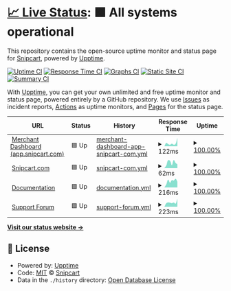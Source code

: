 # [📈 Live Status](https://snipcart.github.io/status-page): <!--live status--> **🟩 All systems operational**

This repository contains the open-source uptime monitor and status page for [Snipcart](https://snipcart.com/), powered by [Upptime](https://github.com/upptime/upptime).

[![Uptime CI](https://github.com/snipcart/status-page/workflows/Uptime%20CI/badge.svg)](https://github.com/snipcart/status-page/actions?query=workflow%3A%22Uptime+CI%22)
[![Response Time CI](https://github.com/snipcart/status-page/workflows/Response%20Time%20CI/badge.svg)](https://github.com/snipcart/status-page/actions?query=workflow%3A%22Response+Time+CI%22)
[![Graphs CI](https://github.com/snipcart/status-page/workflows/Graphs%20CI/badge.svg)](https://github.com/snipcart/status-page/actions?query=workflow%3A%22Graphs+CI%22)
[![Static Site CI](https://github.com/snipcart/status-page/workflows/Static%20Site%20CI/badge.svg)](https://github.com/snipcart/status-page/actions?query=workflow%3A%22Static+Site+CI%22)
[![Summary CI](https://github.com/snipcart/status-page/workflows/Summary%20CI/badge.svg)](https://github.com/snipcart/status-page/actions?query=workflow%3A%22Summary+CI%22)

With [Upptime](https://upptime.js.org), you can get your own unlimited and free uptime monitor and status page, powered entirely by a GitHub repository. We use [Issues](https://github.com/snipcart/status-page/issues) as incident reports, [Actions](https://github.com/snipcart/status-page/actions) as uptime monitors, and [Pages](https://snipcart.github.io/status-page) for the status page.

<!--start: status pages-->
<!-- This summary is generated by Upptime (https://github.com/upptime/upptime) -->
<!-- Do not edit this manually, your changes will be overwritten -->
<!-- prettier-ignore -->
| URL | Status | History | Response Time | Uptime |
| --- | ------ | ------- | ------------- | ------ |
| <img alt="" src="https://icons.duckduckgo.com/ip3/app.snipcart.com.ico" height="13"> [Merchant Dashboard (app.snipcart.com)](https://app.snipcart.com/) | 🟩 Up | [merchant-dashboard-app-snipcart-com.yml](https://github.com/snipcart/status/commits/HEAD/history/merchant-dashboard-app-snipcart-com.yml) | <details><summary><img alt="Response time graph" src="./graphs/merchant-dashboard-app-snipcart-com/response-time-week.png" height="20"> 122ms</summary><br><a href="https://status.snipcart.com/history/merchant-dashboard-app-snipcart-com"><img alt="Response time 218" src="https://img.shields.io/endpoint?url=https%3A%2F%2Fraw.githubusercontent.com%2Fsnipcart%2Fstatus%2FHEAD%2Fapi%2Fmerchant-dashboard-app-snipcart-com%2Fresponse-time.json"></a><br><a href="https://status.snipcart.com/history/merchant-dashboard-app-snipcart-com"><img alt="24-hour response time 331" src="https://img.shields.io/endpoint?url=https%3A%2F%2Fraw.githubusercontent.com%2Fsnipcart%2Fstatus%2FHEAD%2Fapi%2Fmerchant-dashboard-app-snipcart-com%2Fresponse-time-day.json"></a><br><a href="https://status.snipcart.com/history/merchant-dashboard-app-snipcart-com"><img alt="7-day response time 122" src="https://img.shields.io/endpoint?url=https%3A%2F%2Fraw.githubusercontent.com%2Fsnipcart%2Fstatus%2FHEAD%2Fapi%2Fmerchant-dashboard-app-snipcart-com%2Fresponse-time-week.json"></a><br><a href="https://status.snipcart.com/history/merchant-dashboard-app-snipcart-com"><img alt="30-day response time 221" src="https://img.shields.io/endpoint?url=https%3A%2F%2Fraw.githubusercontent.com%2Fsnipcart%2Fstatus%2FHEAD%2Fapi%2Fmerchant-dashboard-app-snipcart-com%2Fresponse-time-month.json"></a><br><a href="https://status.snipcart.com/history/merchant-dashboard-app-snipcart-com"><img alt="1-year response time 218" src="https://img.shields.io/endpoint?url=https%3A%2F%2Fraw.githubusercontent.com%2Fsnipcart%2Fstatus%2FHEAD%2Fapi%2Fmerchant-dashboard-app-snipcart-com%2Fresponse-time-year.json"></a></details> | <details><summary><a href="https://status.snipcart.com/history/merchant-dashboard-app-snipcart-com">100.00%</a></summary><a href="https://status.snipcart.com/history/merchant-dashboard-app-snipcart-com"><img alt="All-time uptime 100.00%" src="https://img.shields.io/endpoint?url=https%3A%2F%2Fraw.githubusercontent.com%2Fsnipcart%2Fstatus%2FHEAD%2Fapi%2Fmerchant-dashboard-app-snipcart-com%2Fuptime.json"></a><br><a href="https://status.snipcart.com/history/merchant-dashboard-app-snipcart-com"><img alt="24-hour uptime 100.00%" src="https://img.shields.io/endpoint?url=https%3A%2F%2Fraw.githubusercontent.com%2Fsnipcart%2Fstatus%2FHEAD%2Fapi%2Fmerchant-dashboard-app-snipcart-com%2Fuptime-day.json"></a><br><a href="https://status.snipcart.com/history/merchant-dashboard-app-snipcart-com"><img alt="7-day uptime 100.00%" src="https://img.shields.io/endpoint?url=https%3A%2F%2Fraw.githubusercontent.com%2Fsnipcart%2Fstatus%2FHEAD%2Fapi%2Fmerchant-dashboard-app-snipcart-com%2Fuptime-week.json"></a><br><a href="https://status.snipcart.com/history/merchant-dashboard-app-snipcart-com"><img alt="30-day uptime 100.00%" src="https://img.shields.io/endpoint?url=https%3A%2F%2Fraw.githubusercontent.com%2Fsnipcart%2Fstatus%2FHEAD%2Fapi%2Fmerchant-dashboard-app-snipcart-com%2Fuptime-month.json"></a><br><a href="https://status.snipcart.com/history/merchant-dashboard-app-snipcart-com"><img alt="1-year uptime 100.00%" src="https://img.shields.io/endpoint?url=https%3A%2F%2Fraw.githubusercontent.com%2Fsnipcart%2Fstatus%2FHEAD%2Fapi%2Fmerchant-dashboard-app-snipcart-com%2Fuptime-year.json"></a></details>
| <img alt="" src="https://icons.duckduckgo.com/ip3/snipcart.com.ico" height="13"> [Snipcart.com](https://snipcart.com/) | 🟩 Up | [snipcart-com.yml](https://github.com/snipcart/status/commits/HEAD/history/snipcart-com.yml) | <details><summary><img alt="Response time graph" src="./graphs/snipcart-com/response-time-week.png" height="20"> 62ms</summary><br><a href="https://status.snipcart.com/history/snipcart-com"><img alt="Response time 304" src="https://img.shields.io/endpoint?url=https%3A%2F%2Fraw.githubusercontent.com%2Fsnipcart%2Fstatus%2FHEAD%2Fapi%2Fsnipcart-com%2Fresponse-time.json"></a><br><a href="https://status.snipcart.com/history/snipcart-com"><img alt="24-hour response time 44" src="https://img.shields.io/endpoint?url=https%3A%2F%2Fraw.githubusercontent.com%2Fsnipcart%2Fstatus%2FHEAD%2Fapi%2Fsnipcart-com%2Fresponse-time-day.json"></a><br><a href="https://status.snipcart.com/history/snipcart-com"><img alt="7-day response time 62" src="https://img.shields.io/endpoint?url=https%3A%2F%2Fraw.githubusercontent.com%2Fsnipcart%2Fstatus%2FHEAD%2Fapi%2Fsnipcart-com%2Fresponse-time-week.json"></a><br><a href="https://status.snipcart.com/history/snipcart-com"><img alt="30-day response time 473" src="https://img.shields.io/endpoint?url=https%3A%2F%2Fraw.githubusercontent.com%2Fsnipcart%2Fstatus%2FHEAD%2Fapi%2Fsnipcart-com%2Fresponse-time-month.json"></a><br><a href="https://status.snipcart.com/history/snipcart-com"><img alt="1-year response time 304" src="https://img.shields.io/endpoint?url=https%3A%2F%2Fraw.githubusercontent.com%2Fsnipcart%2Fstatus%2FHEAD%2Fapi%2Fsnipcart-com%2Fresponse-time-year.json"></a></details> | <details><summary><a href="https://status.snipcart.com/history/snipcart-com">100.00%</a></summary><a href="https://status.snipcart.com/history/snipcart-com"><img alt="All-time uptime 100.00%" src="https://img.shields.io/endpoint?url=https%3A%2F%2Fraw.githubusercontent.com%2Fsnipcart%2Fstatus%2FHEAD%2Fapi%2Fsnipcart-com%2Fuptime.json"></a><br><a href="https://status.snipcart.com/history/snipcart-com"><img alt="24-hour uptime 100.00%" src="https://img.shields.io/endpoint?url=https%3A%2F%2Fraw.githubusercontent.com%2Fsnipcart%2Fstatus%2FHEAD%2Fapi%2Fsnipcart-com%2Fuptime-day.json"></a><br><a href="https://status.snipcart.com/history/snipcart-com"><img alt="7-day uptime 100.00%" src="https://img.shields.io/endpoint?url=https%3A%2F%2Fraw.githubusercontent.com%2Fsnipcart%2Fstatus%2FHEAD%2Fapi%2Fsnipcart-com%2Fuptime-week.json"></a><br><a href="https://status.snipcart.com/history/snipcart-com"><img alt="30-day uptime 100.00%" src="https://img.shields.io/endpoint?url=https%3A%2F%2Fraw.githubusercontent.com%2Fsnipcart%2Fstatus%2FHEAD%2Fapi%2Fsnipcart-com%2Fuptime-month.json"></a><br><a href="https://status.snipcart.com/history/snipcart-com"><img alt="1-year uptime 100.00%" src="https://img.shields.io/endpoint?url=https%3A%2F%2Fraw.githubusercontent.com%2Fsnipcart%2Fstatus%2FHEAD%2Fapi%2Fsnipcart-com%2Fuptime-year.json"></a></details>
| <img alt="" src="https://icons.duckduckgo.com/ip3/docs.snipcart.com.ico" height="13"> [Documentation](https://docs.snipcart.com/) | 🟩 Up | [documentation.yml](https://github.com/snipcart/status/commits/HEAD/history/documentation.yml) | <details><summary><img alt="Response time graph" src="./graphs/documentation/response-time-week.png" height="20"> 216ms</summary><br><a href="https://status.snipcart.com/history/documentation"><img alt="Response time 618" src="https://img.shields.io/endpoint?url=https%3A%2F%2Fraw.githubusercontent.com%2Fsnipcart%2Fstatus%2FHEAD%2Fapi%2Fdocumentation%2Fresponse-time.json"></a><br><a href="https://status.snipcart.com/history/documentation"><img alt="24-hour response time 194" src="https://img.shields.io/endpoint?url=https%3A%2F%2Fraw.githubusercontent.com%2Fsnipcart%2Fstatus%2FHEAD%2Fapi%2Fdocumentation%2Fresponse-time-day.json"></a><br><a href="https://status.snipcart.com/history/documentation"><img alt="7-day response time 216" src="https://img.shields.io/endpoint?url=https%3A%2F%2Fraw.githubusercontent.com%2Fsnipcart%2Fstatus%2FHEAD%2Fapi%2Fdocumentation%2Fresponse-time-week.json"></a><br><a href="https://status.snipcart.com/history/documentation"><img alt="30-day response time 257" src="https://img.shields.io/endpoint?url=https%3A%2F%2Fraw.githubusercontent.com%2Fsnipcart%2Fstatus%2FHEAD%2Fapi%2Fdocumentation%2Fresponse-time-month.json"></a><br><a href="https://status.snipcart.com/history/documentation"><img alt="1-year response time 618" src="https://img.shields.io/endpoint?url=https%3A%2F%2Fraw.githubusercontent.com%2Fsnipcart%2Fstatus%2FHEAD%2Fapi%2Fdocumentation%2Fresponse-time-year.json"></a></details> | <details><summary><a href="https://status.snipcart.com/history/documentation">100.00%</a></summary><a href="https://status.snipcart.com/history/documentation"><img alt="All-time uptime 100.00%" src="https://img.shields.io/endpoint?url=https%3A%2F%2Fraw.githubusercontent.com%2Fsnipcart%2Fstatus%2FHEAD%2Fapi%2Fdocumentation%2Fuptime.json"></a><br><a href="https://status.snipcart.com/history/documentation"><img alt="24-hour uptime 100.00%" src="https://img.shields.io/endpoint?url=https%3A%2F%2Fraw.githubusercontent.com%2Fsnipcart%2Fstatus%2FHEAD%2Fapi%2Fdocumentation%2Fuptime-day.json"></a><br><a href="https://status.snipcart.com/history/documentation"><img alt="7-day uptime 100.00%" src="https://img.shields.io/endpoint?url=https%3A%2F%2Fraw.githubusercontent.com%2Fsnipcart%2Fstatus%2FHEAD%2Fapi%2Fdocumentation%2Fuptime-week.json"></a><br><a href="https://status.snipcart.com/history/documentation"><img alt="30-day uptime 100.00%" src="https://img.shields.io/endpoint?url=https%3A%2F%2Fraw.githubusercontent.com%2Fsnipcart%2Fstatus%2FHEAD%2Fapi%2Fdocumentation%2Fuptime-month.json"></a><br><a href="https://status.snipcart.com/history/documentation"><img alt="1-year uptime 100.00%" src="https://img.shields.io/endpoint?url=https%3A%2F%2Fraw.githubusercontent.com%2Fsnipcart%2Fstatus%2FHEAD%2Fapi%2Fdocumentation%2Fuptime-year.json"></a></details>
| <img alt="" src="https://icons.duckduckgo.com/ip3/support.snipcart.com.ico" height="13"> [Support Forum](https://support.snipcart.com/) | 🟩 Up | [support-forum.yml](https://github.com/snipcart/status/commits/HEAD/history/support-forum.yml) | <details><summary><img alt="Response time graph" src="./graphs/support-forum/response-time-week.png" height="20"> 223ms</summary><br><a href="https://status.snipcart.com/history/support-forum"><img alt="Response time 378" src="https://img.shields.io/endpoint?url=https%3A%2F%2Fraw.githubusercontent.com%2Fsnipcart%2Fstatus%2FHEAD%2Fapi%2Fsupport-forum%2Fresponse-time.json"></a><br><a href="https://status.snipcart.com/history/support-forum"><img alt="24-hour response time 407" src="https://img.shields.io/endpoint?url=https%3A%2F%2Fraw.githubusercontent.com%2Fsnipcart%2Fstatus%2FHEAD%2Fapi%2Fsupport-forum%2Fresponse-time-day.json"></a><br><a href="https://status.snipcart.com/history/support-forum"><img alt="7-day response time 223" src="https://img.shields.io/endpoint?url=https%3A%2F%2Fraw.githubusercontent.com%2Fsnipcart%2Fstatus%2FHEAD%2Fapi%2Fsupport-forum%2Fresponse-time-week.json"></a><br><a href="https://status.snipcart.com/history/support-forum"><img alt="30-day response time 290" src="https://img.shields.io/endpoint?url=https%3A%2F%2Fraw.githubusercontent.com%2Fsnipcart%2Fstatus%2FHEAD%2Fapi%2Fsupport-forum%2Fresponse-time-month.json"></a><br><a href="https://status.snipcart.com/history/support-forum"><img alt="1-year response time 378" src="https://img.shields.io/endpoint?url=https%3A%2F%2Fraw.githubusercontent.com%2Fsnipcart%2Fstatus%2FHEAD%2Fapi%2Fsupport-forum%2Fresponse-time-year.json"></a></details> | <details><summary><a href="https://status.snipcart.com/history/support-forum">100.00%</a></summary><a href="https://status.snipcart.com/history/support-forum"><img alt="All-time uptime 100.00%" src="https://img.shields.io/endpoint?url=https%3A%2F%2Fraw.githubusercontent.com%2Fsnipcart%2Fstatus%2FHEAD%2Fapi%2Fsupport-forum%2Fuptime.json"></a><br><a href="https://status.snipcart.com/history/support-forum"><img alt="24-hour uptime 100.00%" src="https://img.shields.io/endpoint?url=https%3A%2F%2Fraw.githubusercontent.com%2Fsnipcart%2Fstatus%2FHEAD%2Fapi%2Fsupport-forum%2Fuptime-day.json"></a><br><a href="https://status.snipcart.com/history/support-forum"><img alt="7-day uptime 100.00%" src="https://img.shields.io/endpoint?url=https%3A%2F%2Fraw.githubusercontent.com%2Fsnipcart%2Fstatus%2FHEAD%2Fapi%2Fsupport-forum%2Fuptime-week.json"></a><br><a href="https://status.snipcart.com/history/support-forum"><img alt="30-day uptime 100.00%" src="https://img.shields.io/endpoint?url=https%3A%2F%2Fraw.githubusercontent.com%2Fsnipcart%2Fstatus%2FHEAD%2Fapi%2Fsupport-forum%2Fuptime-month.json"></a><br><a href="https://status.snipcart.com/history/support-forum"><img alt="1-year uptime 100.00%" src="https://img.shields.io/endpoint?url=https%3A%2F%2Fraw.githubusercontent.com%2Fsnipcart%2Fstatus%2FHEAD%2Fapi%2Fsupport-forum%2Fuptime-year.json"></a></details>

<!--end: status pages-->

[**Visit our status website →**](https://status.snipcart.com/)

## 📄 License

- Powered by: [Upptime](https://github.com/upptime/upptime)
- Code: [MIT](./LICENSE) © [Snipcart](https://snipcart.com/)
- Data in the `./history` directory: [Open Database License](https://opendatacommons.org/licenses/odbl/1-0/)
